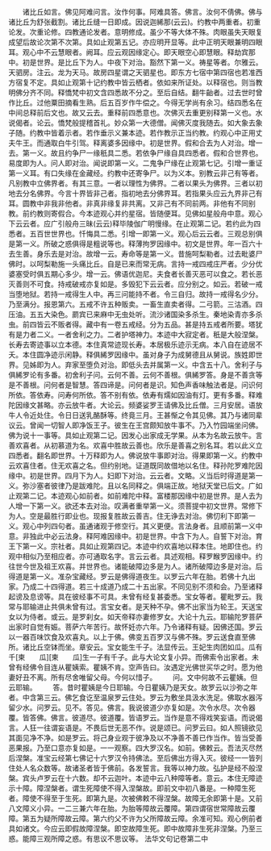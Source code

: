 <!-- { "loadSidebar": true } -->
　　诸比丘如言。佛见阿难问言。汝作何事。阿难具答。佛言。汝何不倩佛。佛与诸比丘为舒张截割。诸比丘缝一日即成。因说迦絺那(云云)。约教中两重者。初重论发。次重论修。四教通论发者。意明修成。虽少不等大体不殊。肉眼虽失天眼复成望后故论次第不次第。具如止观第五记。亦应明开显等。此中正明天眼兼明四眼耳。观心中不云慧眼者。阙耳。应云观因缘定心。即天眼空心即慧眼。释劫宾那中。初是世界。是比丘下为人。中夜下对治。豁然下第一义。祷星等者。尔雅云。天驷房。注云。龙为天马。故房四星谓之天驷星也。即东方七宿中第四宿也若准西方宿复不定。具如止观第十记约教中皆云栖者。依如来所证处。以释宿也。则当教明佛分齐不同。释憍梵中初文含四悉故不分之。至后自结。翻牛齝者。过去世时曾作比丘。过他粟田摘看生熟。后五百岁作牛偿之。今得无学尚有余习。结四悉名在中间总释前后文也。故又云去。重释前四悉意也。次佛灭去重更别释第一义也。水说偈者。论云。憍梵般提稽首礼。妙众第一大德僧。闻佛灭度我随去。如大象去象子随。约教中皆着示者。若作垂示义兼本迹。若作教示正当约教。约观心中正用丈夫牛王。而通取白牛引驾。释离婆多因缘中。初是世界。假和合去为人对治。增一去。第一义。故且约争尸一缘秖具二悉。若依争尸缘自具四悉者。假和合世界也。易度即为人。问人即对治。闻说即第一义。二鬼争尸缘在止观第七记。引增一重证第一义耳。有口失缘在金藏经。约教中还寄争尸。以为义本。别教云非己有等者。凡别教中立佛界者。有其三意。一者以理性为佛界。二者以果头为佛界。三者以初地去分名佛界。今言十界皆非己者。指初地去分佛界耳。若指果头应云九界非己有耳。圆教中非我非他者。非真非缘复非共离。又非己有不同前两。非他有不同别教。前约教则寄假合。今本迹观心并约星宿。皆随便耳。见佛如星般舟中意。观心下云云者。应广引般舟三昧(云云)释毕陵伽广明慢缘。在止观第二记。若约此为四悉者。五百世世界也。忏悔具二悉。引增一即第一义。观心后云云者。三观总别俱是第一义。所破之惑俱得是粗说等也。释薄拘罗因缘中。初文是世界。年一百六十去生善。身乐去是对治。故增一云。寿命等是第一义。昔施呵梨勒者。过去毗婆尸佛时。以呵梨勒施一头痛比丘。自是已来而常无病。言持一戒四戒庄严者。少分优婆塞受时俱五期心多少。增一云。佛语优迦尼。夫食者长善灭恶可以食之。若长恶灭善则不可食。持戒破戒亦复如是。多毁犯下云云者。应分别之。如云。若破一戒当堕地狱。若持一戒得生人中。再三问能持不者。令三自归。故持一戒得名少分。乃至满分。报恩第六。五戒不许五种贩卖。一畜生直卖者得。二弓箭。三沽酒。四压油。五五大染色。罽宾已来麻中无虫处听。流沙诸国染多杀生。秦地染青亦多杀虫。前四皆云不贩者得。藏中有一卷五戒经。分为五品。甚是持五戒者所要。塔犹有是力者二义。一者舍利之力。二者护塔神力。本迹中大寂定者。秖是大般涅槃。长寿去寄迹事以立本德。本住真常迹现长寿。本居极乐迹示无病。本八自在迹居不夭。本住圆净迹示闲静。释俱絺罗因缘中。虽对身子为成舅德且从舅说。族姓即世界。见姊即为人。弃家至堕负对治。即低头去并属第一义。中含五十八。舍利子与俱絺罗论有多番。初舍利子问。云何不善。云何不善根。俱絺罗答。身是不善贪等是不善根。问何者是智慧。答四谛是。问何者是识。知色声香味触法者是。问识何所依。答依寿。问寿何所依。答不别有依。依寿有燸如因油有灯。更有多番。释难陀因缘文甚略。亦云放牛者。大论云。频婆娑罗王请佛及比丘僧。三月安居。语放牛人令近处住。令日日送乳酪酥等。终竟三月。王甚惭之令其见佛。其乃与诸同辈议云。曾闻一切智人即净饭王子。彼生在王宫颇知放牛事不。乃入竹园端坐问佛。佛为说十一事等。具如止观第二记。因发心出家成无学果。从本为名故云放牛。言善欢喜者。从初慕道为名。欢喜中胜故云善也。欣乐是善喜之别名耳。若以此义立四悉者。翻名即世界。十万释即为人。佛说放牛事即对治。得果即第一义。约教中云欢喜住者。住无欢喜之名。但约别地。证道既同故借地以名住。释孙陀罗难陀因缘中。初是世界。四月下为人。妇即下对治。云云者。文略。义当后时得道是第一义。弥沙塞者彼律乃是跋难陀。且以名同释之。俱端正故。地狱天堂已后文。广如止观第二记。本迹观心如前者。如前难陀中释。富楼那因缘中初是世界。是人去为人增一下第一义。欲还本去对治。叹满者重举第一义。须菩提中初文世界。常修下为人。空是最胜行即业也。现报复胜故云善吉。住无诤去对治。佛忉利下即第一义。观心中列四句者。虽通诸观于修空行。其义更便。言法身者。且顺前第一义中意。非独此中必云法身。释阿难因缘中。初是世界。中含下为人。自誓下对治。育王下第一义。宗社者。具如止观第四记。本迹中约欢喜地以释本住。地即住也。约观中相似乃至相应者。亦可通取名字。言云云者。具述观相。释罗睺罗因缘中。约往世今世及祖王欢喜。并世界也。诸能破障边多是为人。诸所破障边多是对治。后得道是第一义。准杂宝藏经。罗云是佛得道夜生。以罗云六年在胎。若佛十九出家。乃成二十四得道。若三十成道乃成二十五出家。不同见别不须和会。乃至诸释起谤及息谤等。具在彼经事不可具。未曾有经复甚委悉。宝女等者。瞿毗罗云。我常与耶输进止共俱未曾有过。言宝女者。是天种不孕。佛不出家当为轮王。天送宝女以为侍者。或云。是罗刹女。如天帝释亦妻修罗女。大论十九云。耶输陀罗菩萨出家时自觉有娠。菩萨六年苦行。故怀妊亦六年。乃令诸释有疑。因佛还国。罗云以一器百味饮食及欢喜丸。以上于佛。佛变五百罗汉与佛不殊。罗云送食直至佛所。诸比丘空钵而坐。章安云。宝女能生千子。法显传云。王妃生肉团如瓜。瓜有千[柬　　瓜][柬　　瓜]生一子有千子。此与大论文复小异。而佛索令出家者。未曾有经佛令目连从瞿姨索。瞿姨不肯。空声告曰。汝遇定光佛世买华之时。愿为他妻好丑不离。所有尽舍唯留父母。今何以惜子。
　　问。文中何故不云瞿姨。但云耶输。
　　答。昔时瞿姨是今日耶输。今日瞿姨乃是天女。故罗云以沙弥之年者。中含第三云。佛乞食讫至温泉罗云住处。罗云为敷坐具汲水洗足。佛取水器泻留少水。问罗云。见不。答见。佛言。我说彼道少亦复如是。次令水尽。次令器覆。皆答佛。佛言。彼道尽。彼道覆。皆语罗云。当作是意不得戏笑妄语。而说偈言。人狂一往谓妄语是。不畏后世无恶不作。说是颂已。问罗云曰。如人照镜欲见其面见净不净。如是罗云。将己身业观于彼净及以不净善不善已作当作。皆当受善恶果报。乃至口意亦复如是。一一观察。四大罗汉名。如前。佛敕云。吾法灭尽然后涅槃。准宝云经第七佛记十六罗汉令持佛法。至后佛出方得入灭。彼经一一皆列住处人名众数等。故诸圣者皆于佛前。各发誓言。我等以神力故。弘护是经不般涅槃。宾头卢罗云在十六数。却不云迦叶。本迹中云八种障等者。意云。本住无障迹示十障。障涅槃者。谓生死障使不得入涅槃故。即前文中初八番是。一种障生死者。障使不得至于生死。即第九是。次被佛敕不得涅槃。故障无余即第十是。又前八文障义小异。一二三兼六年在胎。为胎等障故云覆障。第四谓宿世常障故云覆障。第五为疑所障故云障。第六约父不许为父所障故云障。余准可知。观心例前者具如诸文。今应云即假故障涅槃。即空故障生死。即中故障非生死非涅槃。乃至三惑。能障三观所障之惑。有思议不思议等。
法华文句记卷第二中
